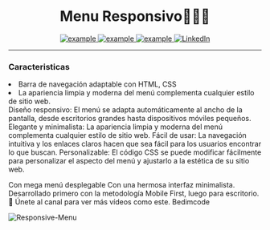 <h1 align="center" background-color="white">Menu Responsivo👨🏻‍💻</h1>
<!--<img src="https://user-images.githubusercontent.com/73097560/115834477-dbab4500-a447-11eb-908a-139a6edaec5c.gif">-->
<p align ="center">
  <a  href="https://ifeanyi-nneji.netlify.app" target="_blank">
    <img src="https://img.shields.io/badge/My_Website-000000?style=for-the-badge&logo=Microsoft-edge&logoColor=white" alt="example"/>
  </a>
  <a href="https://ifeanyinneji.hashnode.dev/" target="_blank">
      <img src="https://img.shields.io/badge/Hashnode-2962FF?style=for-the-badge&logo=hashnode&logoColor=white" alt="example"/>
  </a>	
  <a href="mailto:ifeanyinneji777@gmail.com?subject=Feedback%20From%20Github&body=Hello," target="_blank">
    <img src="https://img.shields.io/badge/Gmail-D14836?style=for-the-badge&logo=gmail&logoColor=white" alt="example"/>
  </a>
   <a href="https://www.linkedin.com/in/ifeanyi-nneji-719989235" target="_blank">
    <img alt="LinkedIn" src="https://img.shields.io/badge/LinkedIn-0077B5?style=for-the-badge&logo=linkedin&logoColor=white">
  </a>   
 
  </a>  
<hr>
<h3>Caracteristicas</h3>
<li>Barra de navegación adaptable con HTML, CSS</li>
<li>La apariencia limpia y moderna del menú complementa cualquier estilo de sitio web.</li>
Diseño responsivo: El menú se adapta automáticamente al ancho de la pantalla, desde escritorios grandes hasta dispositivos móviles pequeños.
Elegante y minimalista: La apariencia limpia y moderna del menú complementa cualquier estilo de sitio web.
Fácil de usar: La navegación intuitiva y los enlaces claros hacen que sea fácil para los usuarios encontrar lo que buscan.
Personalizable: El código CSS se puede modificar fácilmente para personalizar el aspecto del menú y ajustarlo a la estética de su sitio web.






Con mega menú desplegable
Con una hermosa interfaz minimalista.
Desarrollado primero con la metodología Mobile First, luego para escritorio.
💙 Únete al canal para ver más vídeos como este. Bedimcode

![Responsive-Menu](https://github.com/user-attachments/assets/5060da9a-2281-4188-86ea-683b34647037)

